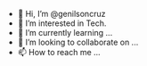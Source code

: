 - 👋 Hi, I’m @genilsoncruz
- 👀 I’m interested in Tech.
- 🌱 I’m currently learning ...
- 💞️ I’m looking to collaborate on ...
- 📫 How to reach me ...

<!---
genilsoncruz/genilsoncruz is a ✨ special ✨ repository because its `README.md` (this file) appears on your GitHub profile.
You can click the Preview link to take a look at your changes.
--->
